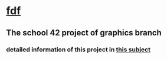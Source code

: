 # [fdf](https://github.com/Dude-Rocker/resources/blob/master/fdf/fdf.pdf)
## The school 42 project of graphics branch
### detailed information of this project in [this subject](https://github.com/Dude-Rocker/AbstractVM/blob/master/Makefile)
